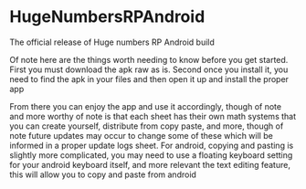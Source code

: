 # HugeNumbersRPAndroid
The official release of Huge numbers RP Android build


Of note here are the things worth needing to know before you get started. First you must download the apk raw as is. 
Second once you install it, you need to find the apk in your files and then open it up and install the proper app

From there you can enjoy the app and use it accordingly, though of note and more worthy of note is that each sheet has their
own math systems that you can create yourself, distribute from copy paste, and more, though of note future updates may occur
to change some of these which will be informed in a proper update logs sheet.
For android, copying and pasting is slightly more complicated, you may need to use a floating keyboard setting for your android keyboard itself, and more relevant the text editing feature, this will allow you to copy and paste from android
